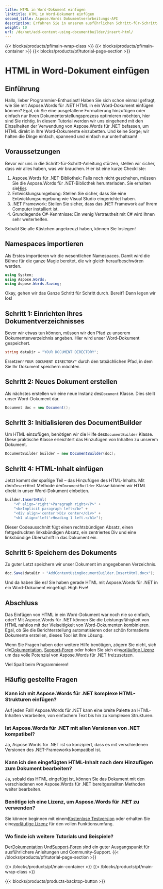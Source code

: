```yaml
---
title: HTML in Word-Dokument einfügen
linktitle: HTML in Word-Dokument einfügen
second_title: Aspose.Words Dokumentverarbeitungs-API
description: Erfahren Sie in unserem ausführlichen Schritt-für-Schritt-Tutorial, wie Sie mit Aspose.Words für .NET HTML nahtlos in Word-Dokumente einfügen. Perfekt für Entwickler.
weight: 10
url: /de/net/add-content-using-documentbuilder/insert-html/
---
```


{{< blocks/products/pf/main-wrap-class >}}
{{< blocks/products/pf/main-container >}}
{{< blocks/products/pf/tutorial-page-section >}}

# HTML in Word-Dokument einfügen

## Einführung

Hallo, lieber Programmier-Enthusiast! Haben Sie sich schon einmal gefragt, wie Sie mit Aspose.Words für .NET HTML in ein Word-Dokument einfügen können? Egal, ob Sie eine ausgefallene Formatierung hinzufügen oder einfach nur Ihren Dokumenterstellungsprozess optimieren möchten, hier sind Sie richtig. In diesem Tutorial werden wir uns eingehend mit den Einzelheiten der Verwendung von Aspose.Words für .NET befassen, um HTML direkt in Ihre Word-Dokumente einzubetten. Und keine Sorge; wir halten die Dinge einfach, spannend und einfach nur unterhaltsam!

## Voraussetzungen

Bevor wir uns in die Schritt-für-Schritt-Anleitung stürzen, stellen wir sicher, dass wir alles haben, was wir brauchen. Hier ist eine kurze Checkliste:

1.  Aspose.Words für .NET-Bibliothek: Falls noch nicht geschehen, müssen Sie die Aspose.Words für .NET-Bibliothek herunterladen. Sie erhalten sie[Hier](https://releases.aspose.com/words/net/).
2. Entwicklungsumgebung: Stellen Sie sicher, dass Sie eine Entwicklungsumgebung wie Visual Studio eingerichtet haben.
3. .NET Framework: Stellen Sie sicher, dass das .NET Framework auf Ihrem Computer installiert ist.
4. Grundlegende C#-Kenntnisse: Ein wenig Vertrautheit mit C# wird Ihnen sehr weiterhelfen.

Sobald Sie alle Kästchen angekreuzt haben, können Sie loslegen!

## Namespaces importieren

Als Erstes importieren wir die wesentlichen Namespaces. Damit wird die Bühne für die ganze Magie bereitet, die wir gleich heraufbeschwören werden.

```csharp
using System;
using Aspose.Words;
using Aspose.Words.Saving;
```

Okay, gehen wir das Ganze Schritt für Schritt durch. Bereit? Dann legen wir los!

## Schritt 1: Einrichten Ihres Dokumentverzeichnisses

Bevor wir etwas tun können, müssen wir den Pfad zu unserem Dokumentenverzeichnis angeben. Hier wird unser Word-Dokument gespeichert.

```csharp
string dataDir = "YOUR DOCUMENT DIRECTORY";
```

 Ersetzen`"YOUR DOCUMENT DIRECTORY"` durch den tatsächlichen Pfad, in dem Sie Ihr Dokument speichern möchten.

## Schritt 2: Neues Dokument erstellen

 Als nächstes erstellen wir eine neue Instanz des`Document` Klasse. Dies stellt unser Word-Dokument dar.

```csharp
Document doc = new Document();
```

## Schritt 3: Initialisieren des DocumentBuilder

 Um HTML einzufügen, benötigen wir die Hilfe des`DocumentBuilder` Klasse. Diese praktische Klasse erleichtert das Hinzufügen von Inhalten zu unserem Dokument.

```csharp
DocumentBuilder builder = new DocumentBuilder(doc);
```

## Schritt 4: HTML-Inhalt einfügen

 Jetzt kommt der spaßige Teil – das Hinzufügen des HTML-Inhalts. Mit dem`InsertHtml` Methode der`DocumentBuilder` Klasse können wir HTML direkt in unser Word-Dokument einbetten.

```csharp
builder.InsertHtml(
    "<P align='right'>Paragraph right</P>" +
    "<b>Implicit paragraph left</b>" +
    "<div align='center'>Div center</div>" +
    "<h1 align='left'>Heading 1 left.</h1>");
```

Dieser Codeausschnitt fügt einen rechtsbündigen Absatz, einen fettgedruckten linksbündigen Absatz, ein zentriertes Div und eine linksbündige Überschrift in das Dokument ein.

## Schritt 5: Speichern des Dokuments

Zu guter Letzt speichern wir unser Dokument im angegebenen Verzeichnis.

```csharp
doc.Save(dataDir + "AddContentUsingDocumentBuilder.InsertHtml.docx");
```

Und da haben Sie es! Sie haben gerade HTML mit Aspose.Words für .NET in ein Word-Dokument eingefügt. High Five!

## Abschluss

Das Einfügen von HTML in ein Word-Dokument war noch nie so einfach, oder? Mit Aspose.Words für .NET können Sie die Leistungsfähigkeit von HTML nahtlos mit der Vielseitigkeit von Word-Dokumenten kombinieren. Egal, ob Sie die Berichterstellung automatisieren oder schön formatierte Dokumente erstellen, dieses Tool ist Ihre Lösung.

 Wenn Sie Fragen haben oder weitere Hilfe benötigen, zögern Sie nicht, sich die[Dokumentation](https://reference.aspose.com/words/net/), [Support-Foren](https://forum.aspose.com/c/words/8) oder holen Sie sich ein[vorläufige Lizenz](https://purchase.aspose.com/temporary-license/) um das volle Potenzial von Aspose.Words für .NET freizusetzen.

Viel Spaß beim Programmieren!

## Häufig gestellte Fragen

### Kann ich mit Aspose.Words für .NET komplexe HTML-Strukturen einfügen?  
Auf jeden Fall! Aspose.Words für .NET kann eine breite Palette an HTML-Inhalten verarbeiten, von einfachem Text bis hin zu komplexen Strukturen.

### Ist Aspose.Words für .NET mit allen Versionen von .NET kompatibel?  
Ja, Aspose.Words für .NET ist so konzipiert, dass es mit verschiedenen Versionen des .NET-Frameworks kompatibel ist.

### Kann ich den eingefügten HTML-Inhalt nach dem Hinzufügen zum Dokument bearbeiten?  
Ja, sobald das HTML eingefügt ist, können Sie das Dokument mit den verschiedenen von Aspose.Words für .NET bereitgestellten Methoden weiter bearbeiten.

### Benötige ich eine Lizenz, um Aspose.Words für .NET zu verwenden?  
 Sie können beginnen mit einem[Kostenlose Testversion](https://releases.aspose.com/) oder erhalten Sie eine[vorläufige Lizenz](https://purchase.aspose.com/temporary-license/) für den vollen Funktionsumfang.

### Wo finde ich weitere Tutorials und Beispiele?  
 Der[Dokumentation](https://reference.aspose.com/words/net/) Und[Support-Foren](https://forum.aspose.com/c/words/8) sind ein guter Ausgangspunkt für ausführlichere Anleitungen und Community-Support.
{{< /blocks/products/pf/tutorial-page-section >}}

{{< /blocks/products/pf/main-container >}}
{{< /blocks/products/pf/main-wrap-class >}}

{{< blocks/products/products-backtop-button >}}
